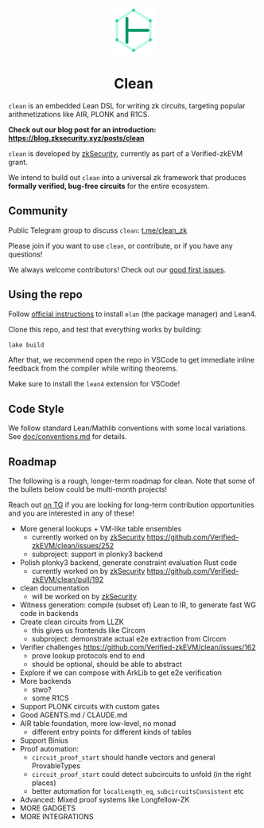 <p align="center"> <img src="clean-logo-turnstilehex-greenwhite.svg" width="96" alt="Clean logo"> </p>

<h1 align="center" id="clean">Clean</h1>

`clean` is an embedded Lean DSL for writing zk circuits, targeting popular arithmetizations like AIR, PLONK and R1CS.

**Check out our blog post for an introduction: https://blog.zksecurity.xyz/posts/clean**

`clean` is developed by [zkSecurity](https://zksecurity.xyz/), currently as part of a Verified-zkEVM grant.

We intend to build out `clean` into a universal zk framework that produces **formally verified, bug-free circuits** for the entire ecosystem.

## Community

Public Telegram group to discuss `clean`: [t.me/clean_zk](https://t.me/clean_zk)

Please join if you want to use `clean`, or contribute, or if you have any questions!

We always welcome contributors! Check out our [good first issues](https://github.com/Verified-zkEVM/clean/issues?q=is%3Aissue%20state%3Aopen%20label%3A%22good%20first%20issue%22).

## Using the repo

Follow [official instructions](https://lean-lang.org/lean4/doc/setup.html) to install `elan` (the package manager) and Lean4.

Clone this repo, and test that everything works by building:

```bash
lake build
```

After that, we recommend open the repo in VSCode to get immediate inline feedback from the compiler while writing theorems.

Make sure to install the `lean4` extension for VSCode!

## Code Style

We follow standard Lean/Mathlib conventions with some local variations. See [doc/conventions.md](doc/conventions.md) for details.

## Roadmap

The following is a rough, longer-term roadmap for clean. Note that some of the bullets below could be multi-month projects!

Reach out [on TG](https://t.me/clean_zk) if you are looking for long-term contribution opportunities and you are interested in any of these!

- More general lookups + VM-like table ensembles
  - currently worked on by [zkSecurity](https://zksecurity.xyz/) https://github.com/Verified-zkEVM/clean/issues/252
  - subproject: support in plonky3 backend
- Polish plonky3 backend, generate constraint evaluation Rust code
  - currently worked on by [zkSecurity](https://zksecurity.xyz/) https://github.com/Verified-zkEVM/clean/pull/192
- clean documentation
  - will be worked on by [zkSecurity](https://zksecurity.xyz/)
- Witness generation: compile (subset of) Lean to IR, to generate fast WG code in backends
- Create clean circuits from LLZK
  - this gives us frontends like Circom
  - subproject: demonstrate actual e2e extraction from Circom
- Verifier challenges https://github.com/Verified-zkEVM/clean/issues/162
  - prove lookup protocols end to end
  - should be optional, should be able to abstract
- Explore if we can compose with ArkLib to get e2e verification
- More backends
  - stwo?
  - some R1CS
- Support PLONK circuits with custom gates
- Good AGENTS.md / CLAUDE.md
- AIR table foundation, more low-level, no monad
  - different entry points for different kinds of tables
- Support Binius
- Proof automation:
  - `circuit_proof_start` should handle vectors and general ProvableTypes
  - `circuit_proof_start` could detect subcircuits to unfold (in the right places)
  - better automation for `localLength_eq`, `subcircuitsConsistent` etc
- Advanced: Mixed proof systems like Longfellow-ZK
- MORE GADGETS
- MORE INTEGRATIONS
